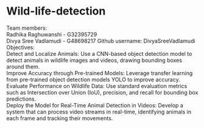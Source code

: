 # Wild-life-detection
Team members: <br>
Radhika Raghuwanshi - G32395729 <br>
Divya Sree Vadlamudi - G48698217 Github username: DivyaSreeVadlamudi <br>
Objectives: <br>
Detect and Localize Animals:
Use a CNN-based object detection model to detect animals in wildlife images and videos, drawing bounding boxes around them. <br>
Improve Accuracy through Pre-trained Models:
Leverage transfer learning from pre-trained object detection models YOLO to improve accuracy. <br>
Evaluate Performance on Wildlife Data:
Use standard evaluation metrics such as Intersection over Union (IoU), precision, and recall for bounding box predictions. <br>
Deploy the Model for Real-Time Animal Detection in Videos:
Develop a system that can process video streams in real-time, identifying animals in each frame and tracking their movements. <br>

